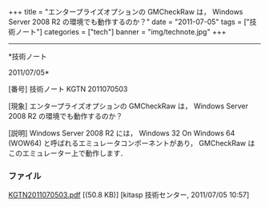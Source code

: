 ﻿+++
title = "エンタープライズオプションの GMCheckRaw は， Windows Server 2008 R2 の環境でも動作するのか？"
date = "2011-07-05"
tags = ["技術ノート"]
categories = ["tech"]
banner = "img/technote.jpg"
+++

-----------------------------------------------------------------------------------------------------------------------------

*技術ノート

2011/07/05*


[番号]
技術ノート KGTN 2011070503

[現象]
エンタープライズオプションの GMCheckRaw は， Windows Server 2008 R2
の環境でも動作するのか？

[説明]
Windows Server 2008 R2 には， Windows 32 On Windows 64 (WOW64)
と呼ばれるエミュレータコンポーネントがあり， GMCheckRaw
はこのエミュレーター上で動作します．


### ファイル

 
 


[KGTN2011070503.pdf](http://techreport.kitasp.net/attachments/download/580/KGTN2011070503.pdf)
 [(50.8 KB)] [kitasp 技術センター, 2011/07/05
10:57]


 


 

